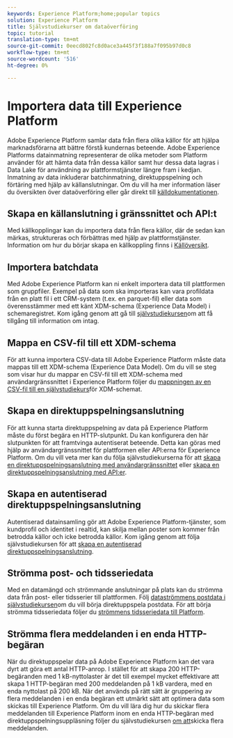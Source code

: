 ```yaml
---
keywords: Experience Platform;home;popular topics
solution: Experience Platform
title: Självstudiekurser om dataöverföring
topic: tutorial
translation-type: tm+mt
source-git-commit: 0eecd802fc8d0ace3a445f3f188a7f095b97d0c8
workflow-type: tm+mt
source-wordcount: '516'
ht-degree: 0%

---
```



# Importera data till Experience Platform

Adobe Experience Platform samlar data från flera olika källor för att hjälpa marknadsförarna att bättre förstå kundernas beteende. Adobe Experience Platforms datainmatning representerar de olika metoder som Platform använder för att hämta data från dessa källor samt hur dessa data lagras i Data Lake för användning av plattformstjänster längre fram i kedjan. Inmatning av data inkluderar batchinmatning, direktuppspelning och förtäring med hjälp av källanslutningar. Om du vill ha mer information läser du översikten över [](../ingestion/home.md) dataöverföring eller går direkt till [källdokumentationen](../sources/home.md).

## Skapa en källanslutning i gränssnittet och API:t

Med källkopplingar kan du importera data från flera källor, där de sedan kan märkas, struktureras och förbättras med hjälp av plattformstjänster. Information om hur du börjar skapa en källkoppling finns i [Källöversikt](../sources/home.md).

## Importera batchdata

Med Adobe Experience Platform kan ni enkelt importera data till plattformen som gruppfiler. Exempel på data som ska importeras kan vara profildata från en platt fil i ett CRM-system (t.ex. en parquet-fil) eller data som överensstämmer med ett känt XDM-schema (Experience Data Model) i schemaregistret. Kom igång genom att gå till [självstudiekursen](../ingestion/tutorials/ingest-batch-data.md)om att få tillgång till information om intag.

## Mappa en CSV-fil till ett XDM-schema

För att kunna importera CSV-data till Adobe Experience Platform måste data mappas till ett XDM-schema (Experience Data Model). Om du vill se steg som visar hur du mappar en CSV-fil till ett XDM-schema med användargränssnittet i Experience Platform följer du [mappningen av en CSV-fil till en självstudiekurs](../ingestion/tutorials/map-a-csv-file.md)för XDM-schemat.

## Skapa en direktuppspelningsanslutning

För att kunna starta direktuppspelning av data på Experience Platform måste du först begära en HTTP-slutpunkt. Du kan konfigurera den här slutpunkten för att framtvinga autentiserat beteende. Detta kan göras med hjälp av användargränssnittet för plattformen eller API:erna för Experience Platform. Om du vill veta mer kan du följa självstudiekurserna för att [skapa en direktuppspelningsanslutning med användargränssnittet](../ingestion/tutorials/create-streaming-connection-ui.md) eller [skapa en direktuppspelningsanslutning med API:er](../ingestion/tutorials/create-streaming-connection.md).

## Skapa en autentiserad direktuppspelningsanslutning

Autentiserad datainsamling gör att Adobe Experience Platform-tjänster, som kundprofil och identitet i realtid, kan skilja mellan poster som kommer från betrodda källor och icke betrodda källor. Kom igång genom att följa självstudiekursen för att [skapa en autentiserad direktuppspelningsanslutning](../ingestion/tutorials/create-authenticated-streaming-connection.md).

## Strömma post- och tidsseriedata

Med en datamängd och strömmande anslutningar på plats kan du strömma data från post- eller tidsserier till plattformen. Följ [dataströmmens postdata i självstudiekursen](../ingestion/tutorials/streaming-record-data.md)om du vill börja direktuppspela postdata. För att börja strömma tidsseriedata följer du [strömmens tidsseriedata till Platform](../ingestion/tutorials/streaming-time-series-data.md).

## Strömma flera meddelanden i en enda HTTP-begäran

När du direktuppspelar data på Adobe Experience Platform kan det vara dyrt att göra ett antal HTTP-anrop. I stället för att skapa 200 HTTP-begäranden med 1 kB-nyttolaster är det till exempel mycket effektivare att skapa 1 HTTP-begäran med 200 meddelanden på 1 kB vardera, med en enda nyttolast på 200 kB. När det används på rätt sätt är gruppering av flera meddelanden i en enda begäran ett utmärkt sätt att optimera data som skickas till Experience Platform. Om du vill lära dig hur du skickar flera meddelanden till Experience Platform inom en enda HTTP-begäran med direktuppspelningsuppläsning följer du självstudiekursen [om att](../ingestion/tutorials/streaming-multiple-messages.md)skicka flera meddelanden.



